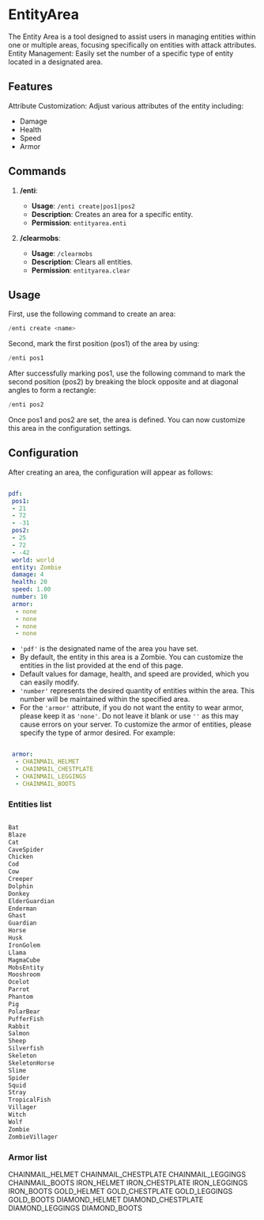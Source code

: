 # EntityArea
The Entity Area is a tool designed to assist users in managing entities within one or multiple areas, focusing specifically on entities with attack attributes.
Entity Management: Easily set the number of a specific type of entity located in a designated area.
## Features
Attribute Customization: Adjust various attributes of the entity including:
- Damage
- Health
- Speed
- Armor
## Commands

1. **/enti**:
   - **Usage**: `/enti create|pos1|pos2`
   - **Description**: Creates an area for a specific entity.
   - **Permission**: `entityarea.enti`

2. **/clearmobs**:
   - **Usage**: `/clearmobs`
   - **Description**: Clears all entities.
   - **Permission**: `entityarea.clear`

## Usage

First, use the following command to create an area:

```php
/enti create <name>
```

Second, mark the first position (pos1) of the area by using:
```php
/enti pos1
```
After successfully marking pos1, use the following command to mark the second position (pos2) by breaking the block opposite and at diagonal angles to form a rectangle:


```php
/enti pos2
```

Once pos1 and pos2 are set, the area is defined. You can now customize this area in the configuration settings.

## Configuration

After creating an area, the configuration will appear as follows:


```yml

pdf:
 pos1:
 - 21
 - 72
 - -31
 pos2:
 - 25
 - 72
 - -42
 world: world
 entity: Zombie
 damage: 4
 health: 20
 speed: 1.00
 number: 10
 armor:
  - none
  - none
  - none
  - none


```


- `'pdf'` is the designated name of the area you have set.
- By default, the entity in this area is a Zombie. You can customize the entities in the list provided at the end of this page.
- Default values for damage, health, and speed are provided, which you can easily modify.
- `'number'` represents the desired quantity of entities within the area. This number will be maintained within the specified area.
- For the `'armor'` attribute, if you do not want the entity to wear armor, please keep it as `'none'`. Do not leave it blank or use `''` as this may cause errors on your server. To customize the armor of entities, please specify the type of armor desired. For example:


```yml

 armor:
  - CHAINMAIL_HELMET
  - CHAINMAIL_CHESTPLATE
  - CHAINMAIL_LEGGINGS
  - CHAINMAIL_BOOTS


```


### Entities list


```cpp

Bat
Blaze
Cat
CaveSpider
Chicken
Cod
Cow
Creeper
Dolphin
Donkey
ElderGuardian
Enderman
Ghast
Guardian
Horse
Husk
IronGolem
Llama
MagmaCube
MobsEntity
Mooshroom
Ocelot
Parrot
Phantom
Pig
PolarBear
PufferFish
Rabbit
Salmon
Sheep
Silverfish
Skeleton
SkeletonHorse
Slime
Spider
Squid
Stray
TropicalFish
Villager
Witch
Wolf
Zombie
ZombieVillager

```

### Armor list


CHAINMAIL_HELMET
CHAINMAIL_CHESTPLATE
CHAINMAIL_LEGGINGS
CHAINMAIL_BOOTS
IRON_HELMET
IRON_CHESTPLATE
IRON_LEGGINGS
IRON_BOOTS
GOLD_HELMET
GOLD_CHESTPLATE
GOLD_LEGGINGS
GOLD_BOOTS
DIAMOND_HELMET
DIAMOND_CHESTPLATE
DIAMOND_LEGGINGS
DIAMOND_BOOTS
